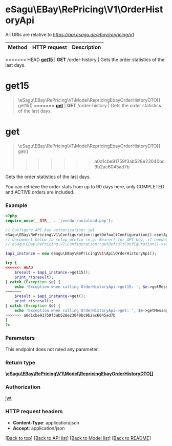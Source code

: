 # eSagu\EBay\RePricing\V1\OrderHistoryApi

All URIs are relative to *https://api.esagu.de/ebay/repricing/v1*

Method | HTTP request | Description
------------- | ------------- | -------------
<<<<<<< HEAD
[**get15**](OrderHistoryApi.md#get15) | **GET** /order-history | Gets the order statistics of the last days.


# **get15**
> \eSagu\EBay\RePricing\V1\Model\RepricingEbayOrderHistoryDTO[] get15()
=======
[**get**](OrderHistoryApi.md#get) | **GET** /order-history | Gets the order statistics of the last days.


# **get**
> \eSagu\EBay\RePricing\V1\Model\RepricingEbayOrderHistoryDTO[] get()
>>>>>>> a0d1cbe91759f3ab528e23040bc9b2ac6045ad7b

Gets the order statistics of the last days.

You can retrieve the order stats from up to 90 days here, only COMPLETED and ACTIVE orders are included.

### Example
```php
<?php
require_once(__DIR__ . '/vendor/autoload.php');

// Configure API key authorization: jwt
eSagu\EBay\RePricing\V1\Configuration::getDefaultConfiguration()->setApiKey('Authorization', 'YOUR_API_KEY');
// Uncomment below to setup prefix (e.g. Bearer) for API key, if needed
// eSagu\EBay\RePricing\V1\Configuration::getDefaultConfiguration()->setApiKeyPrefix('Authorization', 'Bearer');

$api_instance = new eSagu\EBay\RePricing\V1\Api\OrderHistoryApi();

try {
<<<<<<< HEAD
    $result = $api_instance->get15();
    print_r($result);
} catch (Exception $e) {
    echo 'Exception when calling OrderHistoryApi->get15: ', $e->getMessage(), PHP_EOL;
=======
    $result = $api_instance->get();
    print_r($result);
} catch (Exception $e) {
    echo 'Exception when calling OrderHistoryApi->get: ', $e->getMessage(), PHP_EOL;
>>>>>>> a0d1cbe91759f3ab528e23040bc9b2ac6045ad7b
}
?>
```

### Parameters
This endpoint does not need any parameter.

### Return type

[**\eSagu\EBay\RePricing\V1\Model\RepricingEbayOrderHistoryDTO[]**](../Model/RepricingEbayOrderHistoryDTO.md)

### Authorization

[jwt](../../README.md#jwt)

### HTTP request headers

 - **Content-Type**: application/json
 - **Accept**: application/json

[[Back to top]](#) [[Back to API list]](../../README.md#documentation-for-api-endpoints) [[Back to Model list]](../../README.md#documentation-for-models) [[Back to README]](../../README.md)

